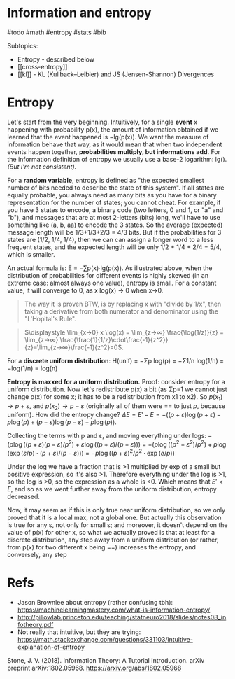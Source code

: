 # Information and entropy

#todo #math #entropy #stats #bib

Subtopics:
* Entropy - described below
* [[cross-entropy]]
* [[kl]] - KL (Kullback–Leibler) and JS (Jensen-Shannon) Divergences

# Entropy

Let's start from the very beginning. Intuitively, for a single **event** x happening with probability p(x), the amount of information obtained if we learned that the event happened is −lg(p(x)). We want the measure of information behave that way, as it would mean that when two independent events happen together, **probabilities multiply, but informations add**. For the information definition of entropy we usually use a base-2 logarithm: lg(). _(But  I'm not consistent)._

For a **random variable**, entropy is defined as "the expected smallest number of bits needed to describe the state of this system". If all states are equally probable, you always need as many bits as you have for a binary representation for the number of states; you cannot cheat. For example, if you have 3 states to encode, a binary code (two letters, 0 and 1, or "a" and "b"), and messages that are at most 2-letters (bits) long, we'll have to use something like (a, b, aa) to encode the 3 states. So the average (expected) message length will be 1/3+1/3+2/3 = 4/3 bits. But if the probabilities for 3 states are (1/2, 1/4, 1/4), then we can can assign a longer word to a less frequent states, and the expected length will be only 1/2 + 1/4 + 2/4 = 5/4, which is smaller.  

An actual formula is: E = −∑p(x)∙lg(p(x)). As illustrated above, when the distribution of probabilities for different events is highly skewed (in an extreme case: almost always one value), entropy is small. For a constant value, it will converge to 0, as x log(x) → 0 when x→0. 

> The way it is proven BTW, is by replacing x with "divide by 1/x", then taking a derivative from both numerator and denominator using the "L'Hopital's Rule".

> $\displaystyle \lim_{x→0} x \log(x) = \lim_{z→∞} \frac{\log(1/z)}{z} = \lim_{z→∞} \frac{\frac{1}{1/z}\cdot\frac{-1}{z^2}}{z}=\lim_{z→∞}\frac{-1}{z^2}=0$.

For a **discrete uniform distribution**: H(unif) = −Σp log(p) = −Σ1/n log(1/n) = −log(1/n) = log(n)

**Entropy is maxxed for a uniform distribution.** Proof: consider entropy for a uniform distribution. Now let's redistribute p(x) a bit (as Σp=1 we cannot just change p(x) for some x; it has to be a redistribution from x1 to x2). So $p(x_1)→p+ε$, and $p(x_2)→p-ε$ (originally all of them were == to just $p$, because uniform). How did the entropy change?
$ΔE = E'-E = -\big((p+ε)\log(p+ε) - p\log(p) + (p-ε)\log(p-ε) - p\log(p)\big)$. 

Collecting the terms with p and ε, and moving everything under logs:
$-\big(p\log((p+ε)(p-ε)/p^2) + ε\log((p+ε)/(p-ε))\big)$ = 
$-\big(p\log((p^2-ε^2)/p^2)+p\log(\exp(ε/p)\cdot(p+ε)/(p-ε))\big)$ = 
$-p\log((p+ε)^2/p^2\cdot \exp(e/p))$

Under the log we have a fraction that is >1 multiplied by exp of a small but positive expression, so it's also >1. Therefore everything under the log is >1, so the log is >0, so the expression as a whole is <0. Which means that $E'<E$, and so as we went further away from the uniform distribution, entropy decreased.

Now, it may seem as if this is only true near uniform distribution, so we only proved that it is a local max, not a global one. But actually this observation is true for any ε, not only for small ε; and moreover, it doesn't depend on the value of p(x) for other x, so what we actually proved is that at least for a discrete distribution, any step away from a uniform distribution (or rather, from p(x) for two different x being ==) increases the entropy, and conversely, any step 

# Refs

* Jason Brownlee about entropy (rather confusing tbh): https://machinelearningmastery.com/what-is-information-entropy/
* http://pillowlab.princeton.edu/teaching/statneuro2018/slides/notes08_infotheory.pdf
* Not really that intuitive, but they are trying: https://math.stackexchange.com/questions/331103/intuitive-explanation-of-entropy

Stone, J. V. (2018). Information Theory: A Tutorial Introduction. arXiv preprint arXiv:1802.05968.
https://arxiv.org/abs/1802.05968